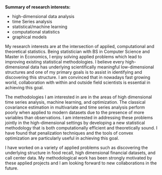 **Summary of research interests:**

* high-dimensional data analysis
* time Series analysis
* statistical/machine learning
* computational statistics
* graphical models

My research interests are at the intersection of applied, computational and theoretical statistics. Being statistician with BS in Computer Science and Master in Economics, I enjoy solving applied problems which lead to improving existing statistical methodologies. I believe every high-dimensional data has underlying scientifically meaningful low-dimensional structures and one of my primary goals is to assist in identifying and discovering this structure. I am convinced that in nowadays fast growing world, collaboration with within and outside field scientists is essential in achieving this goal.

The methodologies I am interested in are in the areas of high dimensional time series analysis, machine learning, and optimization. The classical covariance estimation in multivariate and time series analysis perform poorly when applied to modern datasets due to the presence of more variables than observations. I am interested in addressing these problems jointly in the high-dimensional settings by developing a new statistical methodology that is both computationally efficient and theoretically sound. I have found that penalization techniques and the tools of convex optimization are particularly useful in achieving this goal.

I have worked on a variety of applied problems such as discovering the underlying structure in food recall,  high dimensional financial datasets, and call center data. My methodological work has been strongly motivated by these applied projects and I am looking forward to new collaborations in the future.
